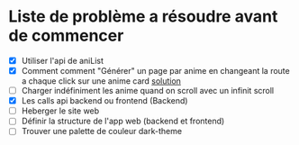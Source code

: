 # Liste de problème a résoudre avant de commencer

- [x] Utiliser l'api de aniList
- [x] Comment comment "Générer" un page par anime en changeant la route a chaque click sur une anime card [solution](https://v5.reactrouter.com/core/api/Route)
- [ ] Charger indéfiniment les anime quand on scroll avec un infinit scroll
- [x] Les calls api backend ou frontend (Backend)
- [ ] Heberger le site web
- [ ] Définir la structure de l'app web (backend et frontend)
- [ ] Trouver une palette de couleur dark-theme